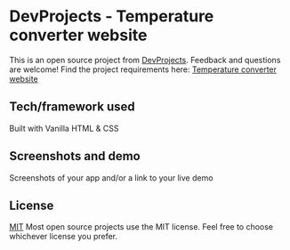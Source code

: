 # DevProjects - Temperature converter website

This is an open source project from [DevProjects](http://www.codementor.io/projects). Feedback and questions are welcome!
Find the project requirements here: [Temperature converter website](https://www.codementor.io/projects/web/temperature-converter-website-atx32dy7mf)

## Tech/framework used
Built with Vanilla HTML & CSS

## Screenshots and demo
Screenshots of your app and/or a link to your live demo


## License
[MIT](https://choosealicense.com/licenses/mit/)
Most open source projects use the MIT license. Feel free to choose whichever license you prefer.
